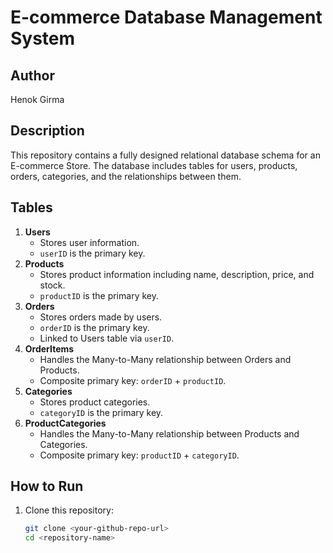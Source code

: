 # E-commerce Database Management System

## Author
Henok Girma

## Description
This repository contains a fully designed relational database schema for an E-commerce Store. The database includes tables for users, products, orders, categories, and the relationships between them.

## Tables
1. **Users**
   - Stores user information.
   - `userID` is the primary key.
2. **Products**
   - Stores product information including name, description, price, and stock.
   - `productID` is the primary key.
3. **Orders**
   - Stores orders made by users.
   - `orderID` is the primary key.
   - Linked to Users table via `userID`.
4. **OrderItems**
   - Handles the Many-to-Many relationship between Orders and Products.
   - Composite primary key: `orderID` + `productID`.
5. **Categories**
   - Stores product categories.
   - `categoryID` is the primary key.
6. **ProductCategories**
   - Handles the Many-to-Many relationship between Products and Categories.
   - Composite primary key: `productID` + `categoryID`.

## How to Run
1. Clone this repository:
   ```bash
   git clone <your-github-repo-url>
   cd <repository-name>
